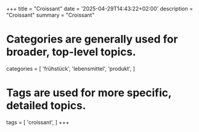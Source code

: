 +++
title = "Croissant"
date = '2025-04-29T14:43:22+02:00'
description = "Croissant"
summary = "Croissant"
# Categories are generally used for broader, top-level topics.
categories = [
 'frühstück',
 'lebensmittel',
 'produkt',
]
# Tags are used for more specific, detailed topics.
tags = [
 'croissant',
]
+++
